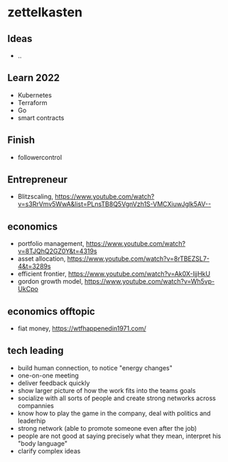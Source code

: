 # zettelkasten

## Ideas
- ..

## Learn 2022
- Kubernetes
- Terraform
- Go
- smart contracts

## Finish
- followercontrol

## Entrepreneur
- Blitzscaling, https://www.youtube.com/watch?v=s3RrVmv5WwA&list=PLnsTB8Q5VgnVzh1S-VMCXiuwJglk5AV--

## economics
- portfolio management, https://www.youtube.com/watch?v=8TJQhQ2GZ0Y&t=4319s
- asset allocation, https://www.youtube.com/watch?v=8rTBEZSL7-4&t=3289s
- efficient frontier, https://www.youtube.com/watch?v=Ak0X-IjjHkU
- gordon growth model, https://www.youtube.com/watch?v=Wh5vp-UkCpo

## economics offtopic
- fiat money, https://wtfhappenedin1971.com/

## tech leading
- build human connection, to notice "energy changes"
- one-on-one meeting
- deliver feedback quickly
- show larger picture of how the work fits into the teams goals
- socialize with all sorts of people and create strong networks across compannies
- know how to play the game in the company, deal with politics and leaderhip
- strong network (able to promote someone even after the job)
- people are not good at saying precisely what they mean, interpret his "body language"
- clarify complex ideas
